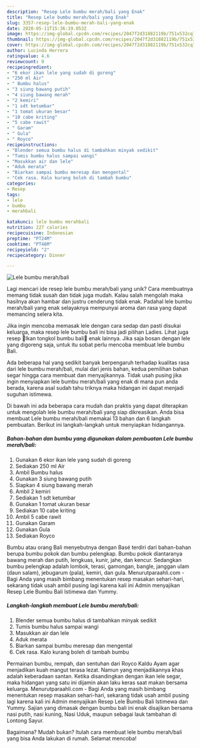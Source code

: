 ```yaml
---
description: "Resep Lele bumbu merah/bali yang Enak"
title: "Resep Lele bumbu merah/bali yang Enak"
slug: 3357-resep-lele-bumbu-merah-bali-yang-enak
date: 2020-05-11T15:36:19.053Z
image: https://img-global.cpcdn.com/recipes/2047f2d31882119b/751x532cq70/lele-bumbu-merahbali-foto-resep-utama.jpg
thumbnail: https://img-global.cpcdn.com/recipes/2047f2d31882119b/751x532cq70/lele-bumbu-merahbali-foto-resep-utama.jpg
cover: https://img-global.cpcdn.com/recipes/2047f2d31882119b/751x532cq70/lele-bumbu-merahbali-foto-resep-utama.jpg
author: Lucinda Herrera
ratingvalue: 4.6
reviewcount: 9
recipeingredient:
- "6 ekor ikan lele yang sudah di goreng"
- "250 ml Air"
- " Bumbu halus"
- "3 siung bawang putih"
- "4 siung bawang merah"
- "2 kemiri"
- "1 sdt ketumbar"
- "1 tomat ukuran besar"
- "10 cabe kriting"
- "5 cabe rawit"
- " Garam"
- " Gula"
- " Royco"
recipeinstructions:
- "Blender semua bumbu halus di tambahkan minyak sedikit"
- "Tumis bumbu halus sampai wangi"
- "Masukkan air dan lele"
- "Aduk merata"
- "Biarkan sampai bumbu meresap dan mengental"
- "Cek rasa. Kalo kurang boleh di tambah bumbu"
categories:
- Resep
tags:
- lele
- bumbu
- merahbali

katakunci: lele bumbu merahbali 
nutrition: 227 calories
recipecuisine: Indonesian
preptime: "PT24M"
cooktime: "PT46M"
recipeyield: "2"
recipecategory: Dinner

---
```



![Lele bumbu merah/bali](https://img-global.cpcdn.com/recipes/2047f2d31882119b/751x532cq70/lele-bumbu-merahbali-foto-resep-utama.jpg)

Lagi mencari ide resep lele bumbu merah/bali yang unik? Cara membuatnya memang tidak susah dan tidak juga mudah. Kalau salah mengolah maka hasilnya akan hambar dan justru cenderung tidak enak. Padahal lele bumbu merah/bali yang enak selayaknya mempunyai aroma dan rasa yang dapat memancing selera kita.

Jika ingin mencoba memasak lele dengan cara sedap dan pasti disukai keluarga, maka resep lele bumbu bali ini bisa jadi pilihan Ladies. Lihat juga resep 🌸Ikan tongkol bumbu bali🌸 enak lainnya. Jika saja bosan dengan lele yang digoreng saja, untuk itu sobat perlu mencoba membuat lele bumbu Bali.

Ada beberapa hal yang sedikit banyak berpengaruh terhadap kualitas rasa dari lele bumbu merah/bali, mulai dari jenis bahan, kedua pemilihan bahan segar hingga cara membuat dan menyajikannya. Tidak usah pusing jika ingin menyiapkan lele bumbu merah/bali yang enak di mana pun anda berada, karena asal sudah tahu triknya maka hidangan ini dapat menjadi suguhan istimewa.


Di bawah ini ada beberapa cara mudah dan praktis yang dapat diterapkan untuk mengolah lele bumbu merah/bali yang siap dikreasikan. Anda bisa membuat Lele bumbu merah/bali memakai 13 bahan dan 6 langkah pembuatan. Berikut ini langkah-langkah untuk menyiapkan hidangannya.

<!--inarticleads1-->

##### Bahan-bahan dan bumbu yang digunakan dalam pembuatan Lele bumbu merah/bali:

1. Gunakan 6 ekor ikan lele yang sudah di goreng
1. Sediakan 250 ml Air
1. Ambil  Bumbu halus
1. Gunakan 3 siung bawang putih
1. Siapkan 4 siung bawang merah
1. Ambil 2 kemiri
1. Sediakan 1 sdt ketumbar
1. Gunakan 1 tomat ukuran besar
1. Sediakan 10 cabe kriting
1. Ambil 5 cabe rawit
1. Gunakan  Garam
1. Gunakan  Gula
1. Sediakan  Royco


Bumbu atau orang Bali menyebutnya dengan Basé terdiri dari bahan-bahan berupa bumbu pokok dan bumbu pelengkap. Bumbu pokok diantaranya bawang merah dan putih, lengkuas, kunir, jahe, dan kencur. Sedangkan bumbu pelengkap adalah lombok, terasi, gamongan, bangle, janggan ulam (daun salam), jebugarum (pala), kemiri, dan gula. Menurutparaahli.com - Bagi Anda yang masih bimbang menentukan resep masakan sehari-hari, sekarang tidak usah ambil pusing lagi karena kali ini Admin menyajikan Resep Lele Bumbu Bali Istimewa dan Yummy. 

<!--inarticleads2-->

##### Langkah-langkah membuat Lele bumbu merah/bali:

1. Blender semua bumbu halus di tambahkan minyak sedikit
1. Tumis bumbu halus sampai wangi
1. Masukkan air dan lele
1. Aduk merata
1. Biarkan sampai bumbu meresap dan mengental
1. Cek rasa. Kalo kurang boleh di tambah bumbu


Permainan bumbu, rempah, dan sentuhan dari Royco Kaldu Ayam agar menjadikan kuah mangut terasa lezat. Namun yang menjadikannya khas adalah keberadaan santan. Ketika disandingkan dengan ikan lele segar, maka hidangan yang satu ini dijamin akan laku keras saat makan bersama keluarga. Menurutparaahli.com - Bagi Anda yang masih bimbang menentukan resep masakan sehari-hari, sekarang tidak usah ambil pusing lagi karena kali ini Admin menyajikan Resep Lele Bumbu Bali Istimewa dan Yummy. Sajian yang dimasak dengan bumbu bali ini enak disajikan bersama nasi putih, nasi kuning, Nasi Uduk, maupun sebagai lauk tambahan di Lontong Sayur. 

Bagaimana? Mudah bukan? Itulah cara membuat lele bumbu merah/bali yang bisa Anda lakukan di rumah. Selamat mencoba!
